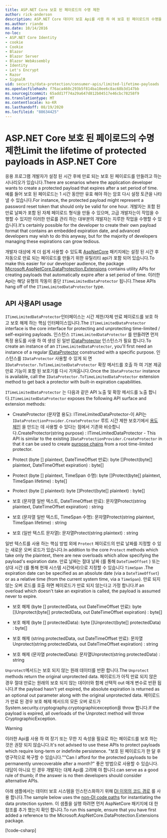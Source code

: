 ```yaml
---
title: ASP.NET Core 보호 된 페이로드의 수명 제한
author: rick-anderson
description: ASP.NET Core 데이터 보호 Api를 사용 하 여 보호 된 페이로드의 수명을 제한 하는 방법을 알아봅니다.
ms.author: riande
ms.date: 10/14/2016
no-loc:
- ASP.NET Core Identity
- cookie
- Cookie
- Blazor
- Blazor Server
- Blazor WebAssembly
- Identity
- Let's Encrypt
- Razor
- SignalR
uid: security/data-protection/consumer-apis/limited-lifetime-payloads
ms.openlocfilehash: f76aca460c293b5f814ba10ee6c8ac68b3d147bb
ms.sourcegitcommit: 65add17f74a29a647d812b04517e46cbc78258f9
ms.translationtype: MT
ms.contentlocale: ko-KR
ms.lasthandoff: 08/19/2020
ms.locfileid: "88634425"
---
```

# <a name="limit-the-lifetime-of-protected-payloads-in-aspnet-core"></a><span data-ttu-id="64cfb-103">ASP.NET Core 보호 된 페이로드의 수명 제한</span><span class="sxs-lookup"><span data-stu-id="64cfb-103">Limit the lifetime of protected payloads in ASP.NET Core</span></span>

<span data-ttu-id="64cfb-104">응용 프로그램 개발자가 설정 된 시간 후에 만료 되는 보호 된 페이로드를 만들려고 하는 시나리오가 있습니다.</span><span class="sxs-lookup"><span data-stu-id="64cfb-104">There are scenarios where the application developer wants to create a protected payload that expires after a set period of time.</span></span> <span data-ttu-id="64cfb-105">예를 들어 보호 된 페이로드는 1 시간 동안만 유효 해야 하는 암호 다시 설정 토큰을 나타낼 수 있습니다.</span><span class="sxs-lookup"><span data-stu-id="64cfb-105">For instance, the protected payload might represent a password reset token that should only be valid for one hour.</span></span> <span data-ttu-id="64cfb-106">개발자는 포함 된 만료 날짜가 포함 된 자체 페이로드 형식을 만들 수 있으며, 고급 개발자는이 작업을 수행할 수 있지만 이러한 만료를 관리 하는 대부분의 개발자는 지루한 작업을 수행할 수 있습니다.</span><span class="sxs-lookup"><span data-stu-id="64cfb-106">It's certainly possible for the developer to create their own payload format that contains an embedded expiration date, and advanced developers may wish to do this anyway, but for the majority of developers managing these expirations can grow tedious.</span></span>

<span data-ttu-id="64cfb-107">개발자 대상에 게 더 쉽게 사용할 수 있도록 [AspNetCore](https://www.nuget.org/packages/Microsoft.AspNetCore.DataProtection.Extensions/) 패키지에는 설정 된 시간 후 자동으로 만료 되는 페이로드를 만들기 위한 유틸리티 api가 포함 되어 있습니다.</span><span class="sxs-lookup"><span data-stu-id="64cfb-107">To make this easier for our developer audience, the package [Microsoft.AspNetCore.DataProtection.Extensions](https://www.nuget.org/packages/Microsoft.AspNetCore.DataProtection.Extensions/) contains utility APIs for creating payloads that automatically expire after a set period of time.</span></span> <span data-ttu-id="64cfb-108">이러한 Api는 해당 유형의 작동이 중단 `ITimeLimitedDataProtector` 됩니다.</span><span class="sxs-lookup"><span data-stu-id="64cfb-108">These APIs hang off of the `ITimeLimitedDataProtector` type.</span></span>

## <a name="api-usage"></a><span data-ttu-id="64cfb-109">API 사용</span><span class="sxs-lookup"><span data-stu-id="64cfb-109">API usage</span></span>

<span data-ttu-id="64cfb-110">`ITimeLimitedDataProtector`인터페이스는 시간 제한/자체 만료 페이로드를 보호 하 고 보호 해제 하는 핵심 인터페이스입니다.</span><span class="sxs-lookup"><span data-stu-id="64cfb-110">The `ITimeLimitedDataProtector` interface is the core interface for protecting and unprotecting time-limited / self-expiring payloads.</span></span> <span data-ttu-id="64cfb-111">인스턴스 `ITimeLimitedDataProtector` 를 만들려면 먼저 특정 용도를 사용 하 여 생성 된 일반 [IDataProtector](xref:security/data-protection/consumer-apis/overview) 인스턴스가 필요 합니다.</span><span class="sxs-lookup"><span data-stu-id="64cfb-111">To create an instance of an `ITimeLimitedDataProtector`, you'll first need an instance of a regular [IDataProtector](xref:security/data-protection/consumer-apis/overview) constructed with a specific purpose.</span></span> <span data-ttu-id="64cfb-112">인스턴스를 `IDataProtector` 사용할 수 있게 되 면 `IDataProtector.ToTimeLimitedDataProtector` 확장 메서드를 호출 하 여 기본 제공 만료 기능이 포함 된 보호기를 다시 가져옵니다.</span><span class="sxs-lookup"><span data-stu-id="64cfb-112">Once the `IDataProtector` instance is available, call the `IDataProtector.ToTimeLimitedDataProtector` extension method to get back a protector with built-in expiration capabilities.</span></span>

<span data-ttu-id="64cfb-113">`ITimeLimitedDataProtector` 는 다음과 같은 API 노출 및 확장 메서드를 노출 합니다.</span><span class="sxs-lookup"><span data-stu-id="64cfb-113">`ITimeLimitedDataProtector` exposes the following API surface and extension methods:</span></span>

* <span data-ttu-id="64cfb-114">CreateProtector (문자열 용도): ITimeLimitedDataProtector-이 API는 `IDataProtectionProvider.CreateProtector` 루트 시간 제한 보호기에서 [용도 체인](xref:security/data-protection/consumer-apis/purpose-strings) 을 만드는 데 사용할 수 있다는 점에서 기존와 비슷합니다.</span><span class="sxs-lookup"><span data-stu-id="64cfb-114">CreateProtector(string purpose) : ITimeLimitedDataProtector - This API is similar to the existing `IDataProtectionProvider.CreateProtector` in that it can be used to create [purpose chains](xref:security/data-protection/consumer-apis/purpose-strings) from a root time-limited protector.</span></span>

* <span data-ttu-id="64cfb-115">Protect (byte [] plaintext, DateTimeOffset 만료): byte []</span><span class="sxs-lookup"><span data-stu-id="64cfb-115">Protect(byte[] plaintext, DateTimeOffset expiration) : byte[]</span></span>

* <span data-ttu-id="64cfb-116">Protect (byte [] plaintext, TimeSpan 수명): byte []</span><span class="sxs-lookup"><span data-stu-id="64cfb-116">Protect(byte[] plaintext, TimeSpan lifetime) : byte[]</span></span>

* <span data-ttu-id="64cfb-117">Protect (byte [] plaintext): byte []</span><span class="sxs-lookup"><span data-stu-id="64cfb-117">Protect(byte[] plaintext) : byte[]</span></span>

* <span data-ttu-id="64cfb-118">보호 (문자열 일반 텍스트, DateTimeOffset 만료): 문자열</span><span class="sxs-lookup"><span data-stu-id="64cfb-118">Protect(string plaintext, DateTimeOffset expiration) : string</span></span>

* <span data-ttu-id="64cfb-119">보호 (문자열 일반 텍스트, TimeSpan 수명): 문자열</span><span class="sxs-lookup"><span data-stu-id="64cfb-119">Protect(string plaintext, TimeSpan lifetime) : string</span></span>

* <span data-ttu-id="64cfb-120">보호 (일반 텍스트 문자열): 문자열</span><span class="sxs-lookup"><span data-stu-id="64cfb-120">Protect(string plaintext) : string</span></span>

<span data-ttu-id="64cfb-121">일반 텍스트를 사용 하는 핵심 방법 외에 `Protect` 페이로드의 만료 날짜를 지정할 수 있는 새로운 오버 로드가 있습니다.</span><span class="sxs-lookup"><span data-stu-id="64cfb-121">In addition to the core `Protect` methods which take only the plaintext, there are new overloads which allow specifying the payload's expiration date.</span></span> <span data-ttu-id="64cfb-122">만료 날짜는 절대 날짜 (를 통해 `DateTimeOffset` ) 또는 상대 시간 (를 통해 현재 시스템 시간에서)으로 지정할 수 있습니다 `TimeSpan` .</span><span class="sxs-lookup"><span data-stu-id="64cfb-122">The expiration date can be specified as an absolute date (via a `DateTimeOffset`) or as a relative time (from the current system time, via a `TimeSpan`).</span></span> <span data-ttu-id="64cfb-123">만료 되지 않는 오버 로드를 호출 하면 페이로드가 만료 되지 않는다고 가정 합니다.</span><span class="sxs-lookup"><span data-stu-id="64cfb-123">If an overload which doesn't take an expiration is called, the payload is assumed never to expire.</span></span>

* <span data-ttu-id="64cfb-124">보호 해제 (byte [] protectedData, out DateTimeOffset 만료): byte []</span><span class="sxs-lookup"><span data-stu-id="64cfb-124">Unprotect(byte[] protectedData, out DateTimeOffset expiration) : byte[]</span></span>

* <span data-ttu-id="64cfb-125">보호 해제 (byte [] protectedData): byte []</span><span class="sxs-lookup"><span data-stu-id="64cfb-125">Unprotect(byte[] protectedData) : byte[]</span></span>

* <span data-ttu-id="64cfb-126">보호 해제 (string protectedData, out DateTimeOffset 만료): 문자열</span><span class="sxs-lookup"><span data-stu-id="64cfb-126">Unprotect(string protectedData, out DateTimeOffset expiration) : string</span></span>

* <span data-ttu-id="64cfb-127">보호 해제 (문자열 protectedData): 문자열</span><span class="sxs-lookup"><span data-stu-id="64cfb-127">Unprotect(string protectedData) : string</span></span>

<span data-ttu-id="64cfb-128">`Unprotect`메서드는 보호 되지 않는 원래 데이터를 반환 합니다.</span><span class="sxs-lookup"><span data-stu-id="64cfb-128">The `Unprotect` methods return the original unprotected data.</span></span> <span data-ttu-id="64cfb-129">페이로드가 아직 만료 되지 않은 경우 절대 만료는 원래의 보호 되지 않는 데이터와 함께 선택적 out 매개 변수로 반환 됩니다.</span><span class="sxs-lookup"><span data-stu-id="64cfb-129">If the payload hasn't yet expired, the absolute expiration is returned as an optional out parameter along with the original unprotected data.</span></span> <span data-ttu-id="64cfb-130">페이로드가 만료 된 경우 보호 해제 메서드의 모든 오버 로드가 System.security.cryptography.cryptographicexception을 throw 합니다.</span><span class="sxs-lookup"><span data-stu-id="64cfb-130">If the payload is expired, all overloads of the Unprotect method will throw CryptographicException.</span></span>

>[!WARNING]
> <span data-ttu-id="64cfb-131">이러한 Api를 사용 하 여 장기 또는 무한 지 속성을 필요로 하는 페이로드를 보호 하는 것은 권장 되지 않습니다.</span><span class="sxs-lookup"><span data-stu-id="64cfb-131">It's not advised to use these APIs to protect payloads which require long-term or indefinite persistence.</span></span> <span data-ttu-id="64cfb-132">"보호 된 페이로드가 한 달 후 영구적으로 복구할 수 있습니다."</span><span class="sxs-lookup"><span data-stu-id="64cfb-132">"Can I afford for the protected payloads to be permanently unrecoverable after a month?"</span></span> <span data-ttu-id="64cfb-133">좋은 방법으로 사용할 수 있습니다. 대답이 아니요 인 경우 개발자는 대체 Api를 고려해 야 합니다.</span><span class="sxs-lookup"><span data-stu-id="64cfb-133">can serve as a good rule of thumb; if the answer is no then developers should consider alternative APIs.</span></span>

<span data-ttu-id="64cfb-134">아래 샘플에서는 데이터 보호 시스템을 인스턴스화하기 위해 [DI 이외의 코드 경로](xref:security/data-protection/configuration/non-di-scenarios) 를 사용 합니다.</span><span class="sxs-lookup"><span data-stu-id="64cfb-134">The sample below uses the [non-DI code paths](xref:security/data-protection/configuration/non-di-scenarios) for instantiating the data protection system.</span></span> <span data-ttu-id="64cfb-135">이 샘플을 실행 하려면 먼저 AspNetCore 패키지에 대 한 참조를 추가 했는지 확인 합니다.</span><span class="sxs-lookup"><span data-stu-id="64cfb-135">To run this sample, ensure that you have first added a reference to the Microsoft.AspNetCore.DataProtection.Extensions package.</span></span>

[!code-csharp[](limited-lifetime-payloads/samples/limitedlifetimepayloads.cs)]
